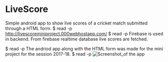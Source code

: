 # LiveScore
Simple android app to show live scores of a cricket match submitted through a HTML form. 
$ read -p http://livescoreminiproject.000webhostapp.com/ 
$ read -p Firebase is used in backend.
From firebase realtime database live scores are fetched.

$ read -p The andriod app along with the HTML form was made for the mini project for the session 2017-18. 
$ read -p
![Screenshot_of the app](https://github.com/heman-7/LiveScore/blob/master/screener.png "Screenshot")


